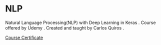 # NLP

Natural Language Processing(NLP) with Deep Learning in Keras . Course offered by Udemy .  Created and taught by Carlos Quiros .


[Course Certificate](https://github.com/MBadriNarayanan/NLP/blob/master/Course%20Certificate.pdf)
